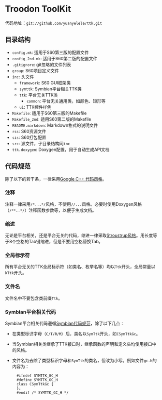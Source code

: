 <!--
	本文档为Markdown格式，可以使用以下命令生成HTML格式文档。
	markdown README.markdown > README.html

	参见： http://daringfireball.net/projects/markdown/syntax
-->

# Troodon ToolKit
代码地址：`git://github.com/yuanyelele/ttk.git`

## 目录结构
* `config.mk`: 适用于S60第三版的配置文件
* `config_2nd.mk`: 适用于S60第二版的配置文件
* `.gitignore`: git忽略的文件列表
* `group`: S60项目定义文件
* `inc`: 头文件	
	* `framework`: S60 GUI框架类
	* `symttk`: Symbian平台相关TTK类
	* `ttk`: 平台无关TTK类
		* `common`: 平台无关通用类，如颜色、矩形等
	* `ui`: TTK控件样例
* `Makefile`: 适用于S60第三版的Makefile
* `Makefile_2nd`: 适用S60第二版的Makefile
* `README.markdown`: Markdown格式的说明文件
* `rss`: S60资源文件
* `sis`: S60打包配置
* `src`: 源文件，子目录结构同`inc`
* `ttk.doxygen`: Doxygen配置，用于自动生成API文档


## 代码规范
除了以下的若干条，一律采用[Google C++ 代码风格](http://google-styleguide.googlecode.com/svn/trunk/cppguide.xml)。

### 注释
注释一律采用`/*...*/`风格，不使用`//...`风格。必要时使用Doxygen风格（`/**..*/`）注释函数参数等，以便于生成文档。

### 缩进
无论是平台相关，还是平台无关的代码，缩进一律采取[Stroustrup风格](http://www2.research.att.com/~bs/bs_faq2.html#layout-style)。用长度等于8个空格的Tab键缩进，但是不要用空格替换Tab。

### 全局标示符
所有平台无关的TTK全局标示符（如类名、枚举名等）均以`Ttk`开头，全局常量以`kTtk`开头。

### 文件名
文件名中不要包含类前缀`Ttk`。

### Symbian平台相关代码
Symbian平台相关代码遵循[Symbian代码规范](http://www.forum.nokia.com/info/sw.nokia.com/id/70984bb2-4880-4dcc-a078-21f24224c5fb/Symbian_OS_Coding_Conventions_v1_0_en.pdf.html)，除了以下几点：

* 在类型标识字母（`C/T/R/M`）后，类名以`SymTtk`开头，如`CSymTtkGc`。

* 当Symbian相关类继承了TTK接口时，继承函数的声明和定义头均使用接口中的风格。

* 文件名为去除了类型标识字母和`SymTtk`的类名，但改为小写。例如文件`gc.h`的内容为：

		#ifndef SYMTTK_GC_H
		#define SYMTTK_GC_H
		class CSymTtkGc {
		};
		#endif /* SYMTTK_GC_H */

